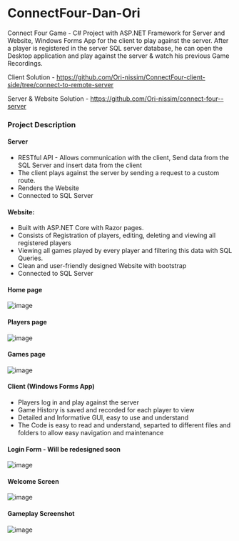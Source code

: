 # ConnectFour-Dan-Ori
Connect Four Game - C# Project with ASP.NET Framework for Server and Website, Windows Forms App for the client to play against the server.
After a player is registered in the server SQL server database, he can open the Desktop application and play against the server & watch his previous Game Recordings.

Client Solution - https://github.com/Ori-nissim/ConnectFour-client-side/tree/connect-to-remote-server 


Server & Website Solution - https://github.com/Ori-nissim/connect-four--server

### Project Description
#### Server 
* RESTful API - Allows communication with the client, Send data from the SQL Server and insert data from the client
* The client plays against the server by sending a request to a custom route.
* Renders the Website
* Connected to SQL Server
  
#### Website:
* Built with ASP.NET Core with Razor pages.
* Consists of Registration of players, editing, deleting and viewing all registered players
* Viewing all games played by every player and filtering this data with SQL Queries.
* Clean and user-friendly designed Website with bootstrap
* Connected to SQL Server
  
#### Home page
![image](https://github.com/Ori-nissim/ConnectFour-Dan-Ori/assets/93268216/213e692e-123d-4d55-aa3e-a437019755f4)
#### Players page
![image](https://github.com/Ori-nissim/ConnectFour-Dan-Ori/assets/93268216/3716eb27-2e2c-4ce6-8c6e-55a72b5ff6c4)
#### Games page
![image](https://github.com/Ori-nissim/ConnectFour-Dan-Ori/assets/93268216/a2cb92d3-17ae-46a9-9a5c-4867f7186b4d)

#### Client (Windows Forms App)
* Players log in and play against the server
* Game History is saved and recorded for each player to view
* Detailed and Informative GUI, easy to use and understand
* The Code is easy to read and understand, separted to different files and folders to allow easy navigation and maintenance
#### Login Form - Will be redesigned soon
![image](https://github.com/Ori-nissim/ConnectFour-Dan-Ori/assets/93268216/af707b3c-fb64-4890-8b9a-c0ad2be44f14)
#### Welcome Screen
![image](https://github.com/Ori-nissim/ConnectFour-Dan-Ori/assets/93268216/47a87629-eb1b-44b0-bacf-974452443011)
#### Gameplay Screenshot
![image](https://github.com/Ori-nissim/ConnectFour-Dan-Ori/assets/93268216/bfc165cd-629f-4f43-a3ac-e5e1ae1f6c8e)
  
